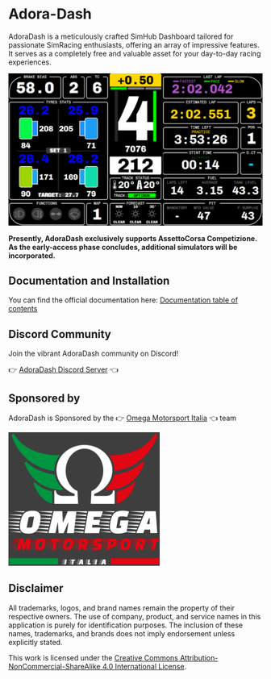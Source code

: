 # Adora-Dash
AdoraDash is a meticulously crafted SimHub Dashboard tailored for passionate SimRacing enthusiasts, offering an array of impressive features. It serves as a completely free and valuable asset for your day-to-day racing experiences.

![AdoraDash](./src/images/adora_1_screen.png)

**Presently, AdoraDash exclusively supports AssettoCorsa Competizione. As the early-access phase concludes, additional simulators will be incorporated.**

## Documentation and Installation
You can find the official documentation here: [Documentation table of contents](/doc/TOC.md)

## Discord Community
Join the vibrant AdoraDash community on Discord!

👉 [AdoraDash Discord Server](https://discord.gg/2yNzuRc62S) 👈

## Sponsored by
AdoraDash is Sponsored by the 👉 [Omega Motorsport Italia](https://linktr.ee/OMEGA_MOTORSPORT_ITALIA) 👈 team

![Omega](/src/images/docs/sponsor/omega.png)

## Disclaimer
All trademarks, logos, and brand names remain the property of their respective owners. The use of company, product, and service names in this application is purely for identification purposes. The inclusion of these names, trademarks, and brands does not imply endorsement unless explicitly stated.

This work is licensed under the [Creative Commons Attribution-NonCommercial-ShareAlike 4.0 International License](https://creativecommons.org/licenses/by-nc-sa/4.0/).

